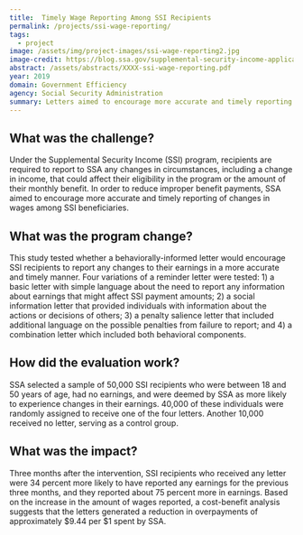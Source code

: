```yaml
---
title:  Timely Wage Reporting Among SSI Recipients
permalink: /projects/ssi-wage-reporting/
tags: 
  - project
image: /assets/img/project-images/ssi-wage-reporting2.jpg
image-credit: https://blog.ssa.gov/supplemental-security-income-applications-now-online/
abstract: /assets/abstracts/XXXX-ssi-wage-reporting.pdf
year: 2019
domain: Government Efficiency
agency: Social Security Administration
summary: Letters aimed to encourage more accurate and timely reporting of changes in wages among SSI beneficiaries
---
```

## What was the challenge?

Under the Supplemental Security Income (SSI) program, recipients are required to report to SSA any changes in circumstances, including a change in income, that could affect their eligibility in the program or the amount of their monthly benefit. In order to reduce improper benefit payments, SSA aimed to encourage more accurate and timely reporting of changes in wages among SSI beneficiaries.

## What was the program change?

This study tested whether a behaviorally-informed letter would encourage SSI recipients to report any changes to their earnings in a more accurate and timely manner. Four variations of a reminder letter were tested: 1) a basic letter with simple language about the need to report any information about earnings that might affect SSI payment amounts; 2) a social information letter that provided individuals with information about the actions or decisions of others; 3) a penalty salience letter that included additional language on the possible penalties from failure to report; and 4) a combination letter which included both behavioral components.

## How did the evaluation work?

SSA selected a sample of 50,000 SSI recipients who were between 18 and 50 years of age, had no earnings, and were deemed by SSA as more likely to experience changes in their earnings. 40,000 of these individuals were randomly assigned to receive one of the four letters. Another 10,000 received no letter, serving as a control group. 

## What was the impact?

Three months after the intervention, SSI recipients who received any letter were 34 percent  more likely to have reported any earnings for the previous three months, and they reported about 75 percent more in earnings. Based on the increase in the amount of wages reported, a cost-benefit analysis suggests that the letters generated a reduction in overpayments of approximately $9.44 per $1 spent by SSA.

